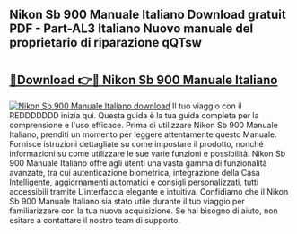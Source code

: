 ## Nikon Sb 900 Manuale Italiano Download gratuit PDF - Part-AL3 Italiano Nuovo manuale del proprietario di riparazione qQTsw

# <h2><a href="http://dfgsypa.blite.top/?on=Nikon+Sb+900+Manuale+Italiano">🔗Download 👉🔴 Nikon Sb 900 Manuale Italiano</a></h2>

[![Nikon Sb 900 Manuale Italiano download](https://i.imgur.com/lujVjoI.png)](http://dfgsypa.blite.top/?on=Nikon+Sb+900+Manuale+Italiano)
Il tuo viaggio con il REDDDDDDD inizia qui. Questa guida è la tua guida completa per la comprensione e l'uso efficace. Prima di utilizzare Nikon Sb 900 Manuale Italiano, prenditi un momento per leggere attentamente questo Manuale. Fornisce istruzioni dettagliate su come impostare il prodotto, nonché informazioni su come utilizzare le sue varie funzioni e possibilità. Nikon Sb 900 Manuale Italiano offre agli utenti una vasta gamma di funzionalità avanzate, tra cui autenticazione biometrica, integrazione della Casa Intelligente, aggiornamenti automatici e consigli personalizzati, tutti accessibili tramite L'interfaccia elegante e intuitiva. Confidiamo che il Nikon Sb 900 Manuale Italiano sia stato utile durante il tuo viaggio per familiarizzare con la tua nuova acquisizione. Se hai bisogno di aiuto, non esitare a contattare il nostro team di supporto.

